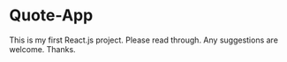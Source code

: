 # Quote-App
This is my first React.js project. Please read through. Any suggestions are welcome. Thanks.
